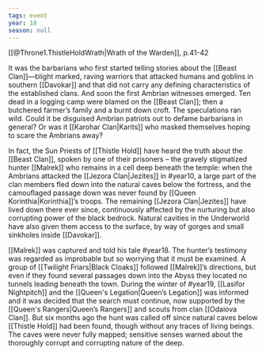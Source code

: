```yaml
---
tags: event
year: 18
season: null
---
```


[[@Throne1.ThistleHoldWrath|Wrath of the Warden]], p.41-42

It was the barbarians who first started telling stories about the [[Beast Clan]]—blight marked, raving warriors that attacked humans and goblins in southern [[Davokar]] and that did not carry any defining characteristics of the established clans. And soon the first Ambrian witnesses emerged. Ten dead in a logging camp were blamed on the [[Beast Clan]]; then a butchered farmer’s family and a burnt down croft. The speculations ran wild. Could it be disguised Ambrian patriots out to defame barbarians in general? Or was it [[Karohar Clan|Karits]] who masked themselves hoping to scare the Ambrians away?

In fact, the Sun Priests of [[Thistle Hold]] have heard the truth about the [[Beast Clan]], spoken by one of their prisoners – the gravely stigmatized hunter [[Malrek]] who remains in a cell deep beneath the temple: when the Ambrians attacked the [[Jezora Clan|Jezites]] in #year10, a large part of the clan members fled down into the natural caves below the fortress, and the camouflaged passage down was never found by [[Queen Korinthia|Korinthia]]’s troops. The remaining [[Jezora Clan|Jezites]] have lived down there ever since, continuously affected by the nurturing but also corrupting power of the black bedrock. Natural cavities in the Underworld have also given them access to the surface, by way of gorges and small sinkholes inside [[Davokar]].

[[Malrek]] was captured and told his tale #year18. The hunter’s testimony was regarded as improbable but so worrying that it must be examined. A group of [[Twilight Friars|Black Cloaks]] followed [[Malrek]]’s directions, but even if they found several passages down into the Abyss they located no tunnels leading beneath the town. During the winter of #year19, [[Lasifor Nightpitch]] and the [[Queen's Legation|Queen’s Legation]] was informed and it was decided that the search must continue, now supported by the [[Queen's Rangers|Queen’s Rangers]] and scouts from clan [[Odaiova Clan]]. But six months ago the hunt was called off since natural caves below [[Thistle Hold]] had been found, though without any traces of living beings. The caves were never fully mapped; sensitive senses warned about the thoroughly corrupt and corrupting nature of the deep.